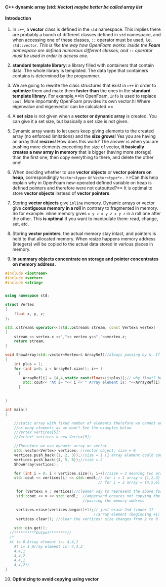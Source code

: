 #### C++ dynamic array (std::Vector) *maybe better be called array list*

#### Introduction

1. In `c++`, a **vector** class is defined in the `std` namespace. This implies there are probably a bunch of different classes defined in `std` namespace, and when accessing one of these classes, `::` operator must be used, i.e. `std::vector`. *This is like the way how OpenFoam works: inside the **Foam** namespace are defined numerous different classes, and `::` operator must be used in order to access one*.  

2. **standard template library**: a library filled with containers that contain data. The whole library is templated. The data type that containers contains is determined by the programmer.
3. We are going to rewrite the class structures that exist in `c++` in order to **optimize** them and make them **faster than** the ones in the **standard template library**. For example,==In OpenFoam, `Info` is used to replace `cout`. More importantly OpenFoam provides its own vector.h! Where eigenvalue and eigenvector can be calculated.==
4. A **set size** is not given when a **vector or dynamic array** is created. You can give it a set size, but basically a set size is not given.
5. Dynamic array wants to let users keep giving elements to the created array (no enforced limitations) and the **size grows**! Yes you are having an array that **resizes**! How does this work? The answer is when you are pushing more elements exceeding the size of vector, **it basically creates a new array in memory** that is bigger (having more storage) than the first one, then copy everything to there, and delete the other one!
6. When deciding whether to use **vector objects** or **vector pointers on heap**, correspondingly  `Vector<type>` or `Vector<type*>` . ==Can this help explain why in OpenFoam new-operated defined variable on heap is defined pointers and therefore were not outputted?== It is optimal to store **vector objects** instead of **vector pointers**. 
7. Storing **vector objects** give `inline` memory. Dynamic arrays or vector give **contiguous memory in a roll** in contrary to fragmented in memory. So for example: inline memory gives `x y z x y z x y z` in a roll one after the other. This **is optimal** if you want to manipulate them: read, change, set, etc.

8. Storing **vector pointers**, the actual memory stay intact, and pointers is held to that allocated memory. When resize happens memory address (integers) will be copied to the actual data stored in various places in memory.
9. **In summary objects concentrate on storage and pointer concentrates on memory address.**

`````c++
#include <iostream>
#include <vector>
#include <string>


using namespace std;

struct Vertex
{
    float x, y, z;
};

std::ostream& operator<<(std::ostream& stream, const Vertex& vertex)
{
    stream << vertex.x <<","<< vertex.y<<","<<vertex.z;
    return stream;
}

void ShowArray(std::vector<Vertex>& ArrayRef)//always passing by &. If no changes to the array is allowed, 																								//then const std::vector<Vertex>& ArrayRef
{
    int plus = 1;
    for (int i=0; i < ArrayRef.size(); i++ )
      {
        ArrayRef[i] = {4,4,static_cast<float>(i+plus)};// why float? because the class type is float
        std::cout<< "At i= "<< i << " Array element is: "<<ArrayRef[i] << std::endl;
      }  
      

}

int main()
{

    //static array with fixed number of elements therefore we cannot enter
    //as many elements as we want! See the examples below
    //Vertex vertices[5];
    //Vertex* vertices = new Vertex[5];

    //Therefore we use dynamic array or vector
    std::vector<Vertex> vertices; //vector object, size = 0 
    vertices.push_back({1, 2, 3});//size = 1 (1 array element could contain many entries)
    vertices.push_back({4, 5, 6});//size = 2
    ShowArray(vertices);

    for (int i = 0; i < vertices.size(); i++)//size = 2 meaning two arrays
    std::cout << vertices[i] << std::endl;// for i = 1 array = {1,2,3} 
                                          // for i = 2 array = {4,5,6}

     for (Vertex& v : vertices)//cleaner way to represent the above for loop
     std::cout << v << std::endl;  //ampersand ensures not copying the data but
                                   //passing the memory address      

     vertices.erase(vertices.begin()+1);// just erase 2nd (index 1) 
                                        //array element (beginning +1) 
     vertices.clear(); //clear the vertices: size changes from 2 to 0   
                                                          
    std::cin.get();
  //**********Output********//
  /*
  At i= 0 Array element is: 4,4,1
	At i= 1 Array element is: 4,4,2
	4,4,1
	4,4,2
	4,4,1
	4,4,2*/
}
`````





10. **Optimizing to avoid copying using vector** 

